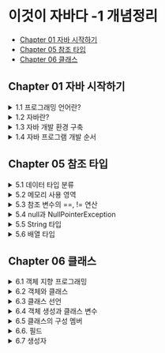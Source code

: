 # 이것이 자바다 -1 개념정리
 - [Chapter 01 자바 시작하기](#Chapter-01-자바-시작하기)
 - [Chapter 05 참조 타입](#Chapter-05-참조-타입)
 - [Chapter 06 클래스](#Chapter-06-클래스)

## Chapter 01 자바 시작하기

<details markdown="1">
<summary>1.1 프로그래밍 언어란?</summary>

- 컴퓨터가 이해하는 언어 ≠ 인간이 이해하는 언어 ( `서로 이해할 수 없다.` )
  > 둘 사이를 이어주는 다리 역할이 필요하다!  
  
---

- 프로그래밍 언어는 고급 언어와 저급 언어로 구분된다.
  - 고급 언어 : 컴퓨터와 대화할 수 있도록 만든 언어 중에서 사람이 쉽게 이해할 수 있는 언어
  
  > 컴퓨터가 바로 이해할 수 없어서 `컴파일(compile)` 과정을 통해 기계어로 변환한 후 컴퓨터가 사용한다.
  
  - 저급 언어 : 기계어에 가까운 언어  
  
  > 사람이 쉽게 이해할 수 없기 때문에 배우기 까다롭다.

---
- 일반적으로 프로그래밍 언어는 `C, C++, 자바(Java)`는 모두 고급 언어에 속한다.
- 이 언어들로 작성된 내용을 소스(source)라고 부르고, 이 소스는 컴파일러(compiler)라는 소프트웨어에 의해 기계어로 변환된 후 컴퓨터에서 실행할 수 있게 된다.

> 프로그램(program)이란 컴퓨터에서 특정 목적을 수행하기 위해 프로그래밍 언어로 작성된 소스를 기계어로 번역한 것을 말한다.
</details>

<details markdown="1">
<summary>1.2 자바란?</summary>

### 1.2.1 자바 소개  
- 1995년 썬 마이크로시스템즈(Sun Microsystems)에서 자바(Java)언어를 발표.
- 가전 제품에서 사용될 목적으로 고안된 오크(oak) 언어에서 시작.
- 1999년부터 단 한 번의 작성으로 모든 곳에서 실행 가능한 유일한 언어로 웹 어플리케이션 구축용 언어로 급부상.
---  
### 1.2.2 자바의 특징
**1. 이식성이 높은 언어**
> 이식성 : 서로 다른 실행 환경을 가진 시스템 간에 프로그램을 옮겨 실행할 수 있는 것
  
- 자바 언어로 개발된 프로그램은 소스 파일을 다시 수정하지 않아도, `자바 실행 환경(JRE : Java Runtime Environment)`이 설치되어 있는 모든 운영체제에서 실행 가능하다.  

**2. 객체 지향 언어**  
- 프로그램을 개발하는 기법으로 부품에 해당하는 객체들을 먼저 만들고, 이것들을 하나씩 조립 및 연결해서 전체 프로그램을 완성하는 기법을 `객체 지향 프로그래밍(OOP : Object Oriented Programming)`이라고 하고, 이때 사용되는 언어를 객체 지향 언어라고 한다.
> 자바는 100% 객체 지향 언어이다(하지만 자바로 객체 지향 언어를 이용하지 않으면, 객체 지향 프로그램이 아니다).  

**3. 함수적 스타일 코딩을 지원**
- 자바는 함수적 프로그래밍을 위해 `람다식(Lanbda Expresstions)`을 자바 8부터 지원한다. 람다식을 사용하면 컬렉션의 요소를 필터링, 매핑, 집계 처리하는데 쉬워지고, 코드가 간결해진다.  

**4. 메모리를 자동으로 관리**
- 자바는 개발자가 직접 메모리에 접근할 수 없도록 설계되었으며, 메모리는 자바가 직접 관리한다. 객체 생성 시 자동적으로 메모리 영역을 찾아서 할당하고, 사용이 완료되면 `쓰레기 수집기(Garbage Collector)`를 실행시켜 자동적으로 사용하지 않는 객체를 제거시켜준다.

**5. 다양한 어플리케이션 개발 가능**
- 자바는 윈도우, 리눅스, 유닉스, 맥 등 다양한 운영체제에서 실행되는 프로그램을 개발할 수 있다.   

**6. 멀티 스레드(Mulit-Thread)를 쉽게 구현 가능**
- 하나의 프로그램이 동시에 여러 작업을 처리해야 할 경우와 대용량 작업을 빨리 처리하기 위해 서브 작업으로 분리해서 병렬 처리하려면 멀티 스레드 프로그래밍이 필요하다. 자바는 스레드 생성 및 제어와 관련된 라이브러리 API를 제공하고 있기 때문에 실행되는 운영체제에 상관없이 멀티 스레드를 쉽게 구현할 수 있다.   

**7. 동적 로딩(Dynamic Loading)을 지원**
- 어플리케이션이 실행될 때 모든 객체가 생성되지 않고, 객체가 필요한 시점에 클래스를 동적 로딩해서 객체를 생성한다.   

**8. 막강한 오픈소스 라이브러리**
- 자바는 오픈소스(Open Source) 언어이기 때문에 자바 프로그램에서 사용하는 라이브러리 또한 오픈소스가 넘쳐난다. 검증된 오픈소스 라이브러리를 사용하면 개발 기간을 단축하면서 안전성이 높은 어플리케이션을 쉽게 개발할 수 있다.   
---

### 1.2.3 자바 가상 기계(JVM)  
- 자바 프로그램은 완전한 기계어가 아닌, 중간 단계의 바이트 코드이기 때문에 이것을 해석하고 실행할 수 있는 가상의 운영체제가 필요하다. 이것이 `자바 가상 기계(JVM : Java Virtual Machine)이다.
- JVM은 실 운영체제를 대신해서 자바 프로그램을 실행하는 가상의 운영체제 역할을 한다.
  > 운영체제별로 프로그램을 실행하고 관리하는 방법이 다르기 때문에 운영체제별로 자바 프로그램을 별도로 개발하는 것보다 운영체제와 자바 프로그램을 중계하는 JVM을 두어 자바 프로그램이 여러 운영체제에서 동일한 실행 결과가 나오도록 설계한 것이다.

- 바이트 코드는 모든 JVM에서 동일한 실행 결과를 보장하지만, JVM은 운영체제에 종속적이다.(운영체제에 맞는 JVM이 설치되어야 한다)

<p align = "center"><img src = "https://user-images.githubusercontent.com/106001755/170177138-5bb2e637-7e55-4e64-955a-cb539bb80f32.png" width="450" height="450"></p>

<div align = "center">
JVM, 자바 프로그램의 실행 단계
</div>
</details>

<details markdown="1">
<summary>1.3 자바 개발 환경 구축</summary>
</details>

<details markdown="1">
<summary>1.4 자바 프로그램 개발 순서</summary>

### 1.4.1 소스 작성에서부터 실행까지  
자바 프로그램을 개발하려면 다음과 같은 순서로 진행해야 한다.

<p align = "center"><img src = "https://user-images.githubusercontent.com/106001755/170179296-7d3043be-cd8f-41e2-99f4-f42e8d0b7d51.png" width ="400" height="200"></p>

자바 프로그램을 개발하려면 우선 파일 확장명이 `.java`인 텍스트 파일을 생성하고 프로그램 소스를 작성한다. 이렇게 만들어진 파일을 `자바 소스 파일`이라고 한다. 작성 완료된 자바 소스 파일은 `컴파일러(javac.exe)`로 컴파일해야 한다. 컴파일이 성공되면 확장명이 `.class`인 `바이트 코드 파일`이 생성된다.

바이트 코드 파일은 완전한 기계어가 아니므로 단독으로 실행할 수 없고 JVM이 실행되어야 한다. JVM을 구동시키는 명령어는 `java.exe`이다.
> 주의할 점은 java.exe로 바이트 코드 파일을 실행할 때는 `.class` 확장명을 제외한 이름을 입력해야 한다.

java.exe 명령어가 실행되면 JVM은 바이트 코드 파일을 메모리로 로드하고, 최적의 기계어로 번역한다. 그리고 `main()` 메서드를 찾아 실행시킨다. 자바 소스 작성에서부터 실행까지의 과정을 도식화하면 다음과 같다.

<p align = "center"><img src = "https://user-images.githubusercontent.com/106001755/170181841-186f74c1-e0c4-4fdb-ab52-390a681191ea.png" width="550" height="200"></p>

---

### 1.4.2 프로그램 소스 분석
자바 실행 프로그램은 반드시 `클래스(class)` 블록과 `main() 메서드(method)` 블록으로 구성되어야 한다. 메서드 블록은 단독으로 작성될 수 없고 항상 클래스 블록 내부에서 작성되어야 한다.
- 클래스 : 필드 또는 메서드를 포함하는 블록
- 메서드 : 어떤 일을 처리하는 실행문들을 모아 놓은 블록

```java
public class Hello {
  public static void main(String[] args) {
   System.out.println("Hello, welcome to the java world!");
   }
  }
}
```

`Hello`가 클래스 이름이고, 그 다음에 있는 중괄호({)부터 그와 짝을 이루는 중괄호(})까지가 클래스 블록이다.

<p align = "center"><img src = "https://user-images.githubusercontent.com/106001755/170183347-22b6cb80-ef56-4160-b213-79a7f70ca2b9.png" width="500" height="150"></p>

- 클래스 이름은 소스 파일명과 대소문자가 일치해야 한다.
- 숫자로 시작할 수 없다.
- 공백을 포함해서는 안 된다.

메서드는 클래스처럼 이름과 블록을 가진다. `main`이 메서드 이름이고, 중괄호({)부터 그와 짝을 이루는 중괄호(})까지가 메서드 블록이다.

<p align = "center"><img src = "https://user-images.githubusercontent.com/106001755/170183958-493542d8-4cc0-4581-b77e-d7735c50440b.png" width="500" height="150"></p>

</details>


## Chapter 05 참조 타입
<details markdown="1">
<summary>5.1 데이터 타입 분류</summary>

- 자바의 데이터 타입에는 크게 기본타입(원시 타입 : primitive type)과 참조 타입(reference type)으로 분류된다. 
> 기본 타입이란 정수, 실수, 문자, 논리 리터럴을 저장하는 타입을 말한다. 
> 참조 타입이란 객체(object)의 번지를 참조하는 타입으로 배열, 열거, 클래스, 인터페이스 타입을 말한다.

- 기본 타입을 이용해서 선언된 변수는 실제 값을 변수 안에 저장하지만, 참조 타입을 이용해서 선언된 변수는 메모리의 번지를 값으로 갖는다.
> 번지를 통해 객체를 참조한다는 뜻에서 참조 타입이라고 부른다.

예를 들어 int와 double로 선언된 변수 age와 price가 있고, String 클래스로 선언된 name과 hobby가 다음과 같이 선언되어 있다고 가정해보자.

```java
// 기본 타입 변수
int age = 25;
double price = 100.5;

// 참조 타입 변수
String name = "신용권";
String hobby = "독서";
```

메모리상에서 이 변수들이 갖는 값을 그림으로 표현하면 다음과 같다. 
> 변수가 스택 영역에 생성되고 객체는 힙 영역에 생성된다는 것만 알아두자.

<p align = "center"><img src = "https://user-images.githubusercontent.com/106001755/170263212-44d7b4a6-60b6-4c92-a529-fb3811a66dd3.png" witdh="450" height="300"></p>

int와 double 변수인 age와 price는 직접 값을 저장하고 있지만, String 클래스 변수인 name과 hobby는 힙 영역의 String 객체 주소 값을 가지고 있다. 주소를 통해 객체를 참조한다는 뜻에서 String 클래스 변수를 참조 타입 변수라고 한다.

</details>

<details markdown="1">
<summary>5.2 메모리 사용 영역</summary>  
<p align = "center"><img src = "https://user-images.githubusercontent.com/106001755/170264902-569f3029-432e-45da-98c4-262ce21f41a8.png" width="500" height="400"></p>


### 5.2.1 메서드(Method) 영역
- 메서드 영역에는 코드에서 사용되는 클래스(~.class)들을 클래스 로더로 읽어 클래스별로 런타임 상수풀(runtime constant pool), 필드(field) 데이터,메서드(method) 데이터, 메서드 코드, 생성자(constructor) 코드 등을 분류해서 저장한다. 
- 메서드 영역은 JVM이 시작할 때 생성되고, 모든 스레드가 공유하는 영역이다.

1. 힙(Heap) 영역
- 객체와 배열이 생성되는 영역이다.
- 힙 영역에 생성된 객체와 배열은 JVM 스택 영역의 변수나 다른 객체의 필드에서 참조한다. 
- 참조하는 변수나 필드가 없다면 의미 없는 객체가 되기 때문에 이것을 쓰레기로 취급하고 JVM은 쓰레기 수집기(Garbage Collector)를 실행시켜 쓰레기 객체를 힙 영역에서 자동으로 제거한다.

2. JVM 스택(Stack) 영역
- 각 스레드마다 하나씩 존재하며 스레드가 시작될 때 할당된다.  
- 변수가 이 영역에 생성되는 시점은 초기화가 될 때, 즉 최초로 변수에 값이 저장될 때 기본 타입 변수와 참조 타입 변수가 추가(push)되거나 제거(pop)된다.  
- 변수는 선언된 블록 안에서만 존재하고 블록을 벗어나면 스택에서 제거된다.


</details>

<details markdown="1">
<summary>5.3 참조 변수의 ==, != 연산</summary>  

- 기본 타입 변수의 ==, != 연산은 변수의 값이 같은지, 아닌지 조사
- 참조 타입 변수의 ==, != 연산은 동일한 객체를 참조하는지, 다른 객체를 참조하는지 조사
> 참조 타입 변수의 값은 힙 영역의 객체 주소이므로 결국 **주소 값을 비교**하는 것이 된다.
> 동일한 주소 값을 갖고 있다는 것은 동일한 객체를 참조한다는 의미이다.
>>( == 의 결과 : True, !=의 결과 : False)

<p align = "center"><img src = "https://user-images.githubusercontent.com/106001755/170266646-6a5d6a9e-68d1-4851-b629-ecc7080635f8.png" width="450" height="300"></p>

상기 그림에서 `refVar1`과 `refVar2`는 서로 다른 객체를 참조하고 있으므로 == 및 != 연산의 결과는 다음과 같다.

```java
refVar1 == refVar2 // 결과 : false
refVar1 != refVar2 // 결과 : true
```

`refVar2`과 `refVar3`는 동일한 객체2를 참조하고 있으므로 == 및 != 연산의 결과는 다음과 같다.

```java
refVar2 == refVar3 // 결과 : true
refVar2 != refVar3 // 결과 : false
```

</details>

<details markdown="1">
<summary>5.4 null과 NullPointerException</summary>  

- 참조 타입 변수는 힙 영역의 객체를 참조하지 않는다는 뜻으로 `null(널)` 값을 가질 수 있다. null 값도 초기값으로 사용할 수 있기 때문에 null로 초기화된 참조 변수는 스택 영역에 생성된다.

<p align = "center"><img src = "https://user-images.githubusercontent.com/106001755/170267700-bf82ee0a-7676-4dc5-83fd-3b9b5cc3bc68.png" width="450" height="160"></p>

참조 타입 변수가 `null` 값을 가지는지 확인하려면 다음과 같이 ==, != 연산을 수행하면 된다. 상기 그림에서 reVar1은 힙 영역의 객체를 참조하므로 연산의 결과는 다음과 같다.

```java
refVar1 == null // 결과값 : false
refVar1 != null // 결과값 : true
```

refVar2는 null값을 가지므로 연산의 결과는 다음과 같다.

```java
refVar2 == null // 결과값 : true
refVar2 != null // 결과값 : false
```

- 자바는 프로그램 도중에 발생하는 오류를 `예외(Exception)`라고 부른다. 
- `NullPointerException` 예외는 참조 타입 변수를 잘못 사용하면 발생한다. 
- 참조 타입 변수가 null을 가지고 있을 경우, 참조 타입 변수는 사용할 수 없다.
> 참조 타입 변수를 사용하는 것은 곧 객체를 사용하는 것을 의미하는데, 참조할 객체가 없으므로 사용할 수 없는 것이다.

```java
int[] intArray = null;
intArray[0] = 10; // NullPointerException
```

상기 코드에서 `intArray`는 배열 타입 변수이므로 참조 타입 변수이다. 그래서 null로 초기화가 가능하다. 이 상태에서 `intArray[0]`에 10을 저장하려고 하면 NullPointerException이 발생한다. intArray 변수가 참조하는 배열 객체가 없기 때문이다. 다른 코드를 보자

```java
String str = null;
System.out.println("총 문자수: " + str.lenth()); // NullPointerException
```

String은 클래스 타입이므로 참조 타입이다. 따라서 str 변수도 null로 초기화가 가능하다. 이 상태에서 String 객체의 length()라는 메서드를 호출하면 NullPointException이 발생한다. str 변수가 참조하는 String 객체가 없기 때문이다.

</details>

<details markdown="1">
<summary>5.5 String 타입</summary>

자바는 문자열을 `String` 변수에 저장하기 때문에 다음과 같이 String 변수를 우선 선언해야 한다.

```java
String 변수;
```

String 변수에 문자열을 저장하려면 큰 따옴표로 감싼 문자열 리터럴을 대입하면 된다.

```java
변수 = "문자열";
```

변수 선언과 동시에 문자열을 저장할 수도 있다.

```java
String 변수 = "문자열";
```

다음은 두 개의 String 변수를 선언하고 문자열을 저장한다.

```java
String name;
name = "신용권";
String hobby = "자바";
```

<p align = "center"><img src = "https://user-images.githubusercontent.com/106001755/170269979-2ea5e0c9-51b2-4d1f-9605-a3f10b8e0b25.png" width="400" height="350"></p>

- 사실 문자열을 String 변수에 저장한다는 말은 틀린 표현이다.
- 문자열이 직접 변수에 저장되는 것이 아니라, 문자열은 String 객체로 생성되고 변수는 String 객체를 참조한다.
- 위 그림을 보면 name 변수와 hobby 변수는 스택 영역에 생성되고, 문자열 리터럴인 "신용권"과 "자바"는 힙 영역에 String 객체로 생성된다. 그리고 name 변수와 hobby 변수에는 String 객체의 주소 값이 저장된다.

자바는 문자열 리터럴이 동일하다면 String 객체를 공유하도록 되어 있다. 다음과 같이 name1과 name2 변수가 동일한 문자열 리터럴인 "신용권"을 참조할 경우 name1과 name2는 동일한 String 객체를 참조하게 된다.

```java
String name1 = "신용권";
String name2 = "신용권";
```

<p align = "center"><img src = "https://user-images.githubusercontent.com/106001755/170270608-a04feb77-1d69-403f-925b-6bfafb72cc08.png" width="450" height="180"></p>

일반적으로 변수에 문자열을 저장할 경우에는 문자열 리터럴을 사용하지만, `new` 연산자를 사용해서 직접 String 객체를 생성시킬 수도 있다. new 연산자는 힙 영역에 새로운 객체를 만들 때 사용하는 연산자로 `객체 생성 연산자`라고 한다.

```java
String name1 = new String("신용권");
String name2 = new String("신용권");
```

이 경우 name1과 name2는 서로 다른 String 객체를 참조한다.

<p align = "center"><img src = "https://user-images.githubusercontent.com/106001755/170271133-23654e4f-8d8e-48c1-916f-5f2b8827a636.png" width="450" height="300"></p>

문자열 리터럴로 생성하느냐 new 연산자로 생성하느냐에 따라 비교 연산자의 결과가 달라질 수 있다. 동일한 문자열 리터럴로 String 객체를 생성했을 경우 == 연산의 결과는 true가 나오지만, new 연산자로 String 객체를 생성했을 경우 == 연산의 결과는 false가 나온다. == 연산자는 변수에 저장된 객체 번지가 동일한지를 검사하기 때문이다.

```java
String name1 = "신민철";
String name2 = "신민철";
String name3 = new String("신민철");
```

name1과 name2는 동일한 문자열 리터럴로 생성된 객체를 참조하기 때문에 name1 == name2의 결과는 true가 나온다. 그러나 name3는 new 연산자로 String 객체를 별도로 생성했기 때문에 name1 == name3은 false가 나온다. 동일한 String 객체이건 다른 String 객체이건 상관없이 문자열만을 비교할 때에는 String 객체의 `equals()` 메서드를 사용해야 한다. equals() 메서드는 원본 문자열과 매개값으로 주어진 비교 문자열이 동일한지 비교한 후 true 또는 false를 리턴한다.

```java
boolean result = str1.equals(str2);
```

```java
public class StiringEqualsExample {
  public static void main(String[] args) {
    String strVar1 = "신민철";
    String strVar2 = "신민철";
    
    if(strVar1 == strVar2) {
      System.out.println("strVar1과 strVar2는 참조가 같음");
    } else {
      System.out.println("strVar1과 strVar2는 참조가 다름");
    }
    
    if(strVar1.equals(strVar2)) {
      System.out.println("strVar1과 strVar2는 문자열이 같음");
    }
    
    String strVar3 = new String("신민철");
    String strVar4 = new String("신민철");
    
    if(strVar3 == strVar4) {
      System.out.println("strVar3과 strVar4는 참조가 같음");
    } else {
      System.out.println("strVar3과 strVar4는 참조가 다름");
    }
    
    if(strVar3.equals(strVar4)) {
      System.out.println("strVar3과 strVar4는 문자열이 같음");
    }
  }
}
```

실행 결과
```java
strVar1과 strVar2는 참조가 같음
strVar1과 strVar2는 문자열이 같음
strVar3과 strVar4는 참조가 다름
strVar3과 strVar4는 문자열이 같음
```

String 변수는 참조 타입이므로 초기값으로 null을 대입할 수 있따. null은 String 변수가 참조하는 String 객체가 없다는 뜻이다.
```java
String hobby = null;
```
다음 코드처럼 hobby 변수가 String 객체를 참조하였으나, null을 대입함으로써 더 이상 String 객체를 참조하지 않도록 할 수도 있다.
```java
String hobby = "여행";
hobby = null;
```
</details>

<details markdown="1">
<summary>5.6 배열 타입</summary>

### 5.6.1 배열이란?  
- 같은 타입의 데이터를 연속된 공간에 나열시키고, 각 데이터에 인덱스(index)를 부여해 놓은 자료구조이다.

<p align = "center"><img src = "https://user-images.githubusercontent.com/106001755/170281779-1334d0c8-6a8a-4e54-86fc-ae3d473ab247.png" width = "900" height="350"></p>

이렇게 성적을 배열로 만들면 성적의 평균값은 배열의 인덱스를 통해 for문으로 쉽게 구할 수 있다.
```java
int sum = 0;
for(int i=0; i<30; i++) {
  sum += score[i];
}
int avg = sum / 30;
```
- 배열은 같은 타입의 데이터만 저장할 수 있다.
> int 배열은 int 값만 저장 가능하고, String 배열은 문자열만 저장 가능하다.

- 한 번 생성된 배열은 길이를 늘리거나 줄일 수 없다.
> 만약 길이를 변경해야 한다면 새로운 배열을 생성하고 기존 배열 항목을 새 배열로 복사해야 한다.

---

### 5.6.2 배열 선언   
배열을 사용하기 위해선 배열 변수를 선언해야 한다. 배열 변수 선언은 다음과 같이 두 가지 형태로 작성할 수 있다.  
```java
타입[ ] 변수;                 타입 변수[];
```

대괄호 []는 배열 변수를 선언하는 기호로 사용되는데, 타입 뒤에 붙을 수도 있고 변수 뒤에 붙을 수도 있다. 타입은 배열에 저장할 데이터의 타입을 말한다.  
```java
int[] intArray;              int inArray[];  
double[] doubleArray;        double doubleArray[]; 
String[] strArray;           String strArray[];
```

배열 참조는 참조 변수에 속한다. 배열도 객체이므로 힙 영역에 생성되고 배열 변수는 힙 영역의 배열 객체를 참조하게 된다. 참조할 배열 객체가 없다면 배열 변수는 null 값으로 초기화될 수 있다.
```java
타입[] 변수 = null;
```
만약 배열 변수가 null 값을 가진 상태에서 변수[인덱스]로 값을 읽거나 저장하게 되면 NullPointException이 발생한다. 배열 변수는 배열을 생성하고 참조하는 상태에서 값을 저장하고나 읽어야 한다.

---

### 5.6.3 값 목록으로 배열 생성

배열 항목에 저장될 값의 목록이 있다면, 다음과 같이 간단하게 배열 객체를 만들 수 있다.
```java
데이터타입[] 변수 = { 값0, 값1, 값2, 값3, ... };
```
- 변수 선언과 동시에 값 목록 대입
<p align = "center"><img src = "https://user-images.githubusercontent.com/106001755/170288746-89cb8dc0-6bb1-4b5f-b2cb-754641c8bee2.png" width="500" height="150"></p>

- 변수 선언 후 값 목록 대입
```java
데이터타입[] 변수;
변수 = new 타입[] { 값0, 값1, 값2, 값3, ... };
```

중괄호 {}는 주어진 값들을 항목으로 가지는 배열 객체를 힙에 생성하고, 배열 객체의 번지를 리턴한다. 배열 변수는 리턴된 번지를 저장함으로써 참조가 이루어진다. 

[ ArrayCreateByValueListExample1.java ] 값 목록으로 배열 생성
```java
public class ArrayCreateByValueListExample1 {
  public static void main(String[] args) {
    int[] scores = { 83, 90, 87 };
    
    System.out.println("scores[0] : " + scores[0]);
    System.out.println("scores[1] : " + scores[1]);
    System.out.println("scores[2] : " + scores[2]);
    
    int sum = 0;
    for(int i = 0; i<3; i++) {
      sum += scores[i];
    }
    System.out.println("총합 : " + sum);
    double avg = (double) sum / 3;
    System.out.println("평균 : " + avg);
  }
}
```
값의 목록으로 배열 객체를 생성할 때 배열 변수를 이미 선언한 후에 다른 실행 문에서 중괄호를 사용한 배열 생성은 허용되지 않는다.
```java
타입[] 변수;
변수 = { 값0, 값1, 값2, 값3, ... }; // 컴파일 에러
```
배열 변수를 미리 선언한 후, 값 목록들이 나중에 결정되는 상황이라면 다음과 같이 `new 연산자`를 사용해서 값 목록을 지정해주면 된다. new 연산자 바로 뒤에는 배열 변수 선언에서 사용한 "타입[]"를 붙여주고 중괄호 {}에는 값들을 나열해주면 된다.
```java
변수 = new 타입[] { 값0, 값1, 값2, 값3, ... };
```
예를 들어 배열 names를 다음과 같이 생성할 수 있다.
```java
String[] names = null;
names = new String[] { "신용권", "홍길동", "김자바"};
```
메서드의 매개값이 배열일 경우에도 마찬가지이다. 아래와 같이 매개 변수로 int[] 배열이 선언된 add() 메서드가 있을 경우, 값 목록으로 배열을 생성함과 동시에 add() 메서드의 매개값으로 사용하고자 할 때는 반드시 new 연산자를 사용해야 한다.
```java
int add(int[] scores) {...}
----------------------------------
int result = add( {95, 85, 90} ); // 컴파일 에러
int result = add( new int[] {95, 85, 90} );
```
[ ArrayCreateByValueListExample2.java ] 값의 리스트로 배열 생성
```java
public class ArrayCreateByValueListExample2 {
  public static void main(String[] args) {
    int[] scores;
    scroes = new int[] { 83, 90, 87 };
    int sum1 = 0;
    for(int i=0; i<3; i++) {
      sum1 += scores[i];
    }
    System.out.println("총합 : " + sum1);
    
    int sum2 = add( new int[] {83, 90, 87} );
    System.out.println("총합 : " + sum2);
    System.out.println();
  }
  
  public static int add(int[] scores) {
    int sum = 0;
    for(int i=0; i<3; i++) {
      sum += scores[i];
    }
    return sum;
  }
}

}
```
실행 결과
```java
총합 : 260
총합 : 260
```

---

### 5.6.4 new 연산자로 배열 생성

값의 목록을 가지고 있지 않지만, 향후 값들을 저장할 배열로 미리 만들고 싶다면 new 연산자로 다음과 같이 배열 객체를 생성시킬 수 있다.

`타입[] 변수 = new 타입[길이];`

길이는 배열이 저장할 수 있는 값의 수를 말한다. new 연산자로 배열을 생성할 경우에는 이미 배열 변수가 선언된 후에도 가능하다.

`타입[] 변수 = null;`  
`변수 = new 타입[길이];`

다음은 길이가 5인 int[] 배열을 생성한다.

`int[] intArray = new int[5];`

자바는 intArrayu[0] ~ intArray[4]까지 값이 저장될 수 있는 공간을 확보하고, 배열의 생성 번지를 리턴한다. 리턴된 번지는 intArray 변수에 저장된다. 

<p align = "center"><img src = "https://user-images.githubusercontent.com/106001755/170704706-3e120194-af93-41db-a44e-ed2a3125a98b.png" width="700" height="300"></p>

- 타입별로 배열의 초기값

<p align = "center"><img src = "https://user-images.githubusercontent.com/106001755/170704927-ee9a4919-1e7a-4e43-add7-b99a4e26a294.png" width="400" height="300"></p>

---

### 5.6.5 배열 길이

배열의 길이간 배열에 저장할 수 있는 전체 항목 수를 말한다. 코드에서 배열의 길이를 얻으려면 다음과 같이 배열 객체의 length 필드를 읽으면 된다. 

```java
배열변수.length;
```

다음은 배열 intArray의 길이를 알아보는 코드이다.

```java
int[] intArray = {10, 20, 30};
int num = intArray.length;
```

length 필드는 읽기 전용 필드이기 때문에 값을 바꿀 수 없다.

```java
intArray.length = 10; // 잘못된 코드
```

배열의 length 필드는 for문을 사용해서 배열 전체를 루핑할 때 매우 유용하게 사용할 수 있다.

---

### 5.6.6 커맨드 라인 입력













</details>

## Chapter 06 클래스

<details markdown="1">
<summary>6.1 객체 지향 프로그래밍</summary>

- 어떤 제품을 만들 때, 부품을 먼저 개발하고 이 부품들을 하나씩 조립해서 완성된 제품을 만들 듯이, 소프트웨어를 개발할 때에도 부품에 해당하는 객체들을 먼저 만들고, 이것들을 하나씩 조립해서 완성된 프로그램을 만드는 기법을 객체 지향 프로그래밍(OOP : Object Oriented Programming)이라고 한다.

- 객체 지향이 나온 이유 : 하드웨어 부품처럼 재사용할 수 있는 방법이 없을까? 에서 시작했다.

### 6.1.1 객체란?

물리적으로 존재하고 추상적으로 생각할 수 있는 것 중에서 자신의 속성(상태)을 가지고 있고, 다른 것과 식별 가능한 것을 말한다.

자바에는 속성과 동작들을 각각 필드(field)와 메서드(method)라고 부른다.

<p align = "center"><img src = "https://user-images.githubusercontent.com/106001755/170723189-7fc96789-5fa5-4554-8043-ad8561f26b6e.png"></p>

---

### 6.1.2 객체의 상호작용

- 객체들은 서로 간에 기능(동작)을 이용하고 데이터를 주고 받는다.  
- 객체들 사이의 상호작용 수단은 메서드이다.
> 객체가 다른 객체의 기능을 이용하는 것이 바로 메서드 호출이다.

<p align = "center"><img src = "https://user-images.githubusercontent.com/106001755/170809488-d63ebdb0-a04e-4537-a378-3323bb143577.png" width="400" height="220"></p>

---

### 6.1.3 객체 간의 관계

객체는 개별적으로 사용될 수 있지만, 대부분 다른 객체와 관계를 맺고 있다. 

- 관계의 종류
  - 집합 관계 : 완성품과 부품의 관계
  - 사용 관계 : 객체 간의 상호작용(객체가 다른 객체의 메서드를 호출하는 것)
  - 상속 관계 : 상위(부모) 객체를 기반으로 하위(자식) 객체를 생성하는 관계

<p align = "center"><img src = "https://user-images.githubusercontent.com/106001755/170809599-5c8c2931-f628-428e-8a67-42438a3c14e2.png"></p>

---

### 6.1.4 객체 지향 프로그래밍의 특징

1. **Information Hiding(정보 은닉)** : 나의 상태(속성, 필드)는 나의 행위(동작, 메서드)로만 바꿀 수 있다.(제 3자가 나의 상태(속성)을 바꿀 수 없도록 접근 금지 시키는 것)
   > 나의 상태(속성)를 나의 행위(동작)으로만 바꿀 수 있도록 다른 행위(동작)의 접근을 막는 것
     
   > 접근 제한자를 이용해 정보 은닉이 가능하다.

2. **Encapsulation(캡슐화)** : 객체를 캡슐로 싸서 내부를 볼 수 없게 하는 것(어떤 객체가 그 객체를 가질 수밖에 없도록 상태(속성, 필드)와 행위(동작, 메서드)를 묶는 것)

3. **Inheritance(상속)** :  상위(부모) 객체의 필드와 메서드를 하위(자식) 객체에게 물려주는 것(반복된 코드의 중복을 줄여준다.)

4. **Polymorphism(다형성)** : 타입이지만 실행 결과가 다양한 객체를 대입할 수 있는 성질

<p align = "center"><img src = "https://user-images.githubusercontent.com/106001755/170810116-9ecff5c2-179c-40f5-974c-92db340c7fb2.png"></p>


</details>

<details markdown="1">
<summary>6.2 객체와 클래스</summary> 

- 예를 들어 사람들이 자동차를 이용하기 위해서는 공장에서 설계도를 보고 만들어야 한다. 객체 지향 프로그래밍에서도 마찬가지이다. 
- 메모리에서 사용하고 싶은 객체가 있다면 우선 설계도로 해당 객체를 만드는 작업이 필요한다. 자바에서는 설계도가 바로 **클래스(class)** 이다. 클래스에는 객체를 생성하기 위한 필드와 메서드가 정의되어 있다. 클래스로부터 만들어진 객체를 해당 클래스의 **인스턴스(instance)** 라고 한다. 
- 자동차 객체는 자동차 클래스의 인스턴스인 셈이다. 그리고 클래스로부터 객체를 만드는 과정을 인스턴스화라고 한다. 하나의 클래스로부터 여러 개의 인스턴스를 만들 수 있다.

```
객체 지향 프로그래밍 개발 3단계
1. 클래스 설계
2. 설계된 클래스를 이용한 객체 생성
3. 생성된 객체 이용
```
</details>

<details markdown="1">
<summary>6.3 클래스 선언</summary>  

- 자바 식별자 작성 규칙에 따라야 한다.

<p align = "center"><img src = "https://user-images.githubusercontent.com/106001755/170810621-f5c82315-f010-4a6b-812d-f311cffcdaed.png"></p>

- 자바 언어는 영어 대소문자를 다른 문자로 취급하기 대문에 클래스 이름도 영어 대소문자를 구분한다.
- 클래스 이름이 단일 단어라면 첫 자를 대문자로 하고 나머지는 소문자로 작성하는 것이 관례이다.
- 서로 다른 단어가 혼합된 이름을 사용한다면 각 단어의 첫 머리 글자는 대문자로 작성하는 것이 관례이다.
> Calculator, Car, Menber, ChatClient, ChatServer, Web_Browser


클래스 이름을 정했다면 "클래스이름.java"로 소스 파일을 생성해야 한다. 소스 파일 이름 역시 대소문자를 구분하므로 반드시 클래스 이름과 대소문자가 같도록 해야 한다. 소스 파일을 생성했다면 소스 파일을 열고 다음과 같이 클래스를 선언해준다.

```java
public class 클래스 이름 {

}
```

여기서 public class 키워드는 클래스를 선언할 때 사용하며 반드시 소문자로 작성해야 한다. 클래스 이름 뒤에는 반드시 중괄호 {}를 붙여주는데, 중괄호 시작({)은 클래스 선언의 시작을 알려주고 중괄호 끝(})은 클래스 선언의 끝을 알려준다. 다음은 Car 클래스를 선언한 것이다.

```java
public class Car {

}
```

일반적으로 소스 파일당 하나의 클래스를 선언하지만, 두 개 이상의 클래스 선언도 가능하다.

```java
public class Car {

}

class Tire {

}
```

두 개 이상의 클래스가 선언된 소스 파일을 컴파일하면 바이트 코드 파일(.class)은 클래스를 선언한 개수만큼 생긴다. 상기 코드를 컴파일하면 Car.class와 Tire.class가 각각 생성된다. **주의할 점은 파일 이름과 동일한 이름의 클래스 선언에만 public 접근 제한자를 붙일 수 있다.** 가급적 소스 파일 하나당 동일한 이름의 클래스 하나를 생성하는 것이 좋다.

</details>

<details markdown="1">
<summary>6.4 객체 생성과 클래스 변수</summary>  

- 클래스를 선언한 다음, 컴파일을 했다면(이클립스에서는 저장) 객체를 생성할 설계도가 만들어진 셈이다. 클래스로부터 객체를 생성하는 방법은 다음과 같이 new 연산자를 사용하면 된다.

```java
new 클래스();
```

- new는 클래스로부터 객체를 생성시키는 연산자이다. new 연산자 뒤에는 생성자가 오는데, 생성자는 클래스() 형태를 가지고 있다. 
- new 연산자로 생성된 객체는 메모리 힙(heap) 영역에 생성된다. 
- new 연산자는 힙 영역에 객체를 생성시킨 후, 객체의 주소를 리턴하도록 되어있다.
- 이 주소를 참조 타입인 클래스 변수에 저장해두면, 변수를 통해 객체를 사용할 수 있다.

```java
클래스 변수;
변수 = new 클래스();
```

클래스 변수 선언과 객체 생성을 한 개의 실행문으로 작성할 수도 있다.

```java
클래스 변수 = new 클래스();
```

다음 예제는 Student 클래스를 선언하고 StudentExample 클래스의 main() 메서드에서 Student 객체를 생성한다.

**[ Student.java ] 클래스 선언**

```java
public class Student {
}
```

**[ StudentExample.java ] 클래스로부터 객체 생성**

```java
public class StudentExample {
  public static void main(String[] args) {
    Student s1 = new Student;
    System.out.println("s1 변수가 Student 객체를 참조합니다.");
    
    Student s2 = new Student;
    System.out.println("s1 변수가 Student 객체를 참조합니다.");
  }
}
```
실행 결과
```java
s1 변수가 Student 객체를 참조합니다.
s1 변수가 Student 객체를 참조합니다.
```

Student 클래스는 하나지만 new 연산자를 사용한 만큼 객체가 메모리에 생성된다. 이러한 객체들은 Student 클래스의 인스턴스들이다. s1과 s2가 참조하는 Student 객체는 완전히 독립된 서로 다른 객체이다.

Student에 main() 메서드를 작성해서 라이브러리인 동시에 실행 클래스로 만들 수도 있다.

```java
public class Student {
  public static void main(String[] args) {
    Student s1 = new Student();
    System.out.println("s1 변수가 Student 객체를 참조합니다.");
    
    Student s2 = new Student();
    System.out.println("s2 변수가 또 다른 Student 객체를 참조합니다.");
  }
}
```
대부분의 객체 지향 프로그램은 라이브러리(부품 객체 및 완성 객체)와 실행 클래스가 분리되어 있다.
</details>

<details markdown="1">
<summary>6.5 클래스의 구성 멤버</summary>

### 6.5.1 필드

객체의 고유 데이터, 부품 객체, 상태 정보를 저장하는 곳이다. 선언 형태는 변수와 비슷하지만, 필드를 변수라고 부르지 않는다. 변수는 생성자와 메서드 내에서만 사용되고 생성자와 메서드가 실행 종료되면 자동 소멸한다. 하지만 필드는 생성자와 메서드 전체에서 사용되며 객체가 소멸되지 않는 한 객체와 함께 존재한다.

---

### 6.5.2 생성자

생성자는 new 연산자로 호출되는 특별한 중괄호 {} 블록이다. 생성자의 역할은 객체 생성 시 초기화를 담당한다. 필드를 초기화하거나, 메서드를 호출해서 객체를 사용할 준비를 한다. 생성자는 메서드와 비슷하게 생겼지만 클래스 이름으로 되어 있고 리턴 타입이 없다.

---

### 6.5.3 메서드

메서드는 객체의 동작에 해당하는 중괄호 {} 블록을 말한다. 중괄호 블록은 이름을 가지고 있는데, 이것이 메서드 이름이다. 메서드를 호출하게 되면 중괄호 블록에 있는 모든 코드들이 일괄적으로 실행된다. 메서드는 필드를 읽고 수정하는 역할도 하지만, 다른 객체를 생성해서 다양한 기능을 수행하기도 한다. 메서드는 객체 간의 데이터 전달의 수단으로 사용된다. 외부로부터 매개값을 받을 수도 있고, 실행 후 어떤 값을 리턴할 수도 있다.

<p align = "center"><img src = "https://user-images.githubusercontent.com/106001755/170898853-c7543996-3460-4b15-a9eb-315db2755b2f.png"></p>

</details>

<details markdown="1">
<summary>6.6. 필드</summary>

- 객체 고유의 데이터, 객체가 가져야 할 부품, 객체의 현재 상태 데이터를 저장하는 곳이다.

### 6.6.1 필드 선언

필드 선언은 클래스 중괄호 {} 블록 어디서든 존재할 수 있다. 생성자 선언과 메서드 선언의 앞과 뒤 어떤 곳에서도 필드 선언이 가능하다. 하지만 생성자와 메서드 중괄호 블록 내부에서는 선언될 수 없다. 생성자와 메서드 중괄호 블록 내부에 선언된 것은 모두 로컬 변수가 된다. 

타입은 필드에 저장할 데이터의 종류를 결정한다. 타입에는 기본 타입(byte, short, int, long, float, double, boolean)과 참조 타입(배열, 클래스, 인터페이스)이 모두 올 수 있다. 필드의 초기값은 필드 선언 시 주어질 수도 있고, 생략될 수도 있다. 다음은 올바르게 필드를 선언한 예를 보여준다.

```java
String company = "현대자동차";
String model = "그랜져";
String color = "검정";
int maxSpeed = 350;
int productionYear;
int currentSpeed;
boolean engineStart;
```

---

### 6.6.2 필드 사용

필드를 사용한다는 것은 필드값을 읽고, 변경하는 작업을 말한다. 클래스 내부의 생성자나 메서드에서 사용할 경우 단순히 필드 이름으로 읽고 변경하면 되지만, 클래스 외부에서 사용할 경우 우선적으로 클래스로부터 객체를 생성한 뒤 필드를 사용해야 한다. 그 이유는 필드는 객체에 소속된 데이터이므로 객체가 존재하지 않으면 필드도 존재하지 않기 때문이다.

<p align = "center"><img src ="https://user-images.githubusercontent.com/106001755/170852647-ffcdff67-f441-4493-81db-9fe6c6dcd142.png">,</p>

위 그림을 보면 Car 클래스의 speed 필드는 생성자와 메서드에서 변경이 가능하다. 사용 방법은 변수와 동일한데, 차이점은 변수는 자신이 선언된 생성자 또는 메서드 블록 내에서만 사용할 수 있는 반면 필드는 생성자와 모든 메서드에서 사용이 가능하다. 외부 Person 클래스에서 Car 클래스의 speed 필드값을 사용하려면 Car 객체를 우선 생성해야 한다.

```java
Car myCar = new Car();
```

myCar 변수가 Car 객체를 참조하게 되면, 도트(.) 연산자를 사용해서 speed 필드에 접근할 수 있다. 도트(.) 연산자는 객체 접근 연산자로 객체가 가지고 있는 필드나, 메서드를 사용하고자 할 때 사용된다. 다음 코드는 Car 객체의 speed 필드값을 60으로 변경하고 있다.

```java

myCar.speed = 60;

```

[ Car.java ] Car 클래스 필드 선언
```java
public class Car {
  // 필드
  String company = "현대자동차";
  String model = "그랜져";
  String color = "검정";
  int maxSpeed = 350;
  int speed;
}
```

[ CarExample.java ] 외부 클래스에서 Car 필드값 읽기와 변경
```java
public class CarExample { 
  public static void main(String[] args) {
    // 객체 생성
    Car myCar = new Car();
    
    // 필드값 읽기
    System.out.println("제작회사 : " + myCar.company);
    System.out.println("모델명 : " + myCar.model);
    System.out.println("색상 : " + myCar.color);
    System.out.println("최고속도 : " + myCar.maxSpeed);
    System.out.println("현재속도 : " + myCar.speed);
    
    // 필드값 변경
    myCar.speed = 60;
    System.out.println("변경된 속도 : " + myCar.speed);
  }
}
```

실행결과
```
제작회사 : 현대자동차
모델명 : 그랜져
색상 : 검정
최고속도 : 350
현재속도 : 0
변경된 속도 : 60
```

Car 클래스는 speed 필드 선언 시 초기값을 주지 않았다. 그러나 출력해보면 기본값이 0이 들어있는 것을 확인할 수 있다.

*예제*

[ Circle.java ] 반지름과 이름을 가진 Circle 클래스를 작성하고, Circle 클래스의 객체를 생성하라.
```java
public class Circle {
  int radius;                                  // 원의 반지름
  String name;                                 // 원의 이름
  
  public double getArea {                      // 메서드
    return 3.14 * radius * radius;
  }
  
  public static void main(String[] args) {
    Circle pizza;
    pizza = new Circle();                      // Circle 객체 생성
    // Circle pizza = new Circle();            // 한 줄로 선언 가능
    pizza.radius = 10;
    pizza.name = "자바피자";
    double area = pizza.getArea();
    System.out.println(pizza.name + "의 면적은 : " + area);
    
    Circle donut = new Circle();
    donut.radius = 2;
    donut.name = "자바도넛";
    area = donut.getArea();
    System.out.println(donut.name + "의 면적은 : " + area);
  }
}
```
</details>

<details markdown="1">
<summary>6.7 생성자</summary>

- 생성자는 new 연산자와 같이 사용되어 클래스로부터 객체를 생성할 때 호출되어 객체의 초기화를 담당한다.
- 객체 초기화란 필드를 초기화하거나 메서드를 호출해서 객체를 사용할 준비를 하는 것을 말한다.
> 생성자를 실행시키지 않고는 클래스로부터 객체를 만들 수 없다.

### 6.7.1 기본 생성자

모든 클래스는 생성자가 반드시 존재하며, 하나 이상을 가질 수 있다. 클래스 내부에 생성자 선언을 생략했다면 컴파일러는 다음과 같이 중괄호 {} 블록 내용이 비어있는 기본 생성자를 바이트 코드에 자동으로 추가시킨다.

```java
[public] 클래스() {

}
```

클래스가 public class로 선언되면 기본 생성자에도 public이 붙지만, 클래스가 public 없이 class로만 선언되면 기본 생성자에도 public이 붙지 않는다. 예를 들어 Car 클래스를 설계할 때 생성자를 생략하면 기본 생성자가 다음과 같이 생성된다.

<p align = "center"><img src = "https://user-images.githubusercontent.com/106001755/170852883-ffe6c6ea-adee-4176-8df3-f72a9046c352.png"></p>

그렇기 때문에 클래스에 생성자를 선언하지 않아도 다음과 같이 new 연산자 뒤에 기본 생성자를 호출해서 객체를 생성시킬 수 있다.

```java
Car myCar = new Car();
```

그러나 클래스에 **명시적으로 선언한 생성자가 한 개라도 있으면**, 컴파일러는 **기본 생성자를 추가하지 않는다.**

---

### 6.7.2 생성자 선언

기본 생성자 대신 생성자를 명시적으로 선언하려면 다음과 같은 형태로 작성하면 된다.

<p align = "center"><img src = "https://user-images.githubusercontent.com/106001755/170852936-b26a96e1-9844-4f38-90e7-5d5011bc0ae3.png"></p>

생성자는 메서드와 비슷한 모양을 가지고 있으나, 리턴 타입이 없고 클래스 이름과 동일하다. 생성자 블록 내부에는 객체 초기화 코드가 작성되는데, 일반적으로 필드에 초기값을 저장하거나 메서드를 호출하여 객체 사용 전에 필요한 준비를 한다.

매개 변수 선언은 생략할 수도 있고, 여러 개를 선언할 수도 있다. 매개 변수는 new 연산자로 생성자를 호출할 때 외부의 값을 생성자 블록 내부로 전달하는 역할을 한다. 예를 들어 다음과 가팅 Car 생성자를 호출할 때 세 개의 값을 제공한다고 보자.

```java
Car myCar = new Car("그랜져", "검정", 300);
```

두 개의 매개값은 String 타입이고 마지막 매개값은 int 타입인 것을 볼 수 있다. 세 매개값을 생성자가 받기 위해서는 다음과 같이 생성자를 선언해야 한다.

```java
public class Car {
  // 생성자
  Car(String model, String color, int maxSpeed);
}
```

클래스에 생성자가 명시적으로 선언되어 있을 경우에는 반드시 선언된 생성자를 호출해서 객체를 생성해야만 한다. 다음 예제를 보면 Car 클래스에 생성자 선언이 있기 때문에 기본 생성자 (Car())를 호출해서 객체를 생성할 수 없고 Car(Stirng color, int cc)를 호출해서 객체를 생성해야 한다.

[ Car.java ] 생성자 선언
```java
public class Car {
  // 생성자
  Car(String color, int cc) {
  }
}
```

[ CarExample.java ] 생성자를 호출해서 객체 생성
```java
public class CarExample {
  public static void main(Stirng[] args) {
    Car myCar = new Car("검정", 3000);
    //Car myCar = new Car(); (x) 기본 생성자를 호출할 수 없다.
  }
}
```

---

### 6.7.3 필드 초기화







<details markdown="1">
<summary>6.10 인스턴스 멤버와 this</summary>
### 6.10.3 정적 초기화 블록
정적 필드는 다음과 같이 필드 선언과 동시에 초기값을 주는 것이 보통이다.

`static double pi = 3.14159;`

- **생성자에서 초기화 작업을 할 수 없다.** 생성자는 객체 생성 시에만 실행되기 때문이다.

- 자바는 정적 필드의 초기화 작업을 위해서 `정적 블록(static)`을 제공한다.

- **정적 블록은 클래스가 메모리로 로딩될 때 자동적으로 실행된다.(= 프로그램이 시작되자마자)** 정적 블록은 클래스 내부에 여러 개가 선언되어도 상관없다.
> 프로그램이 실행될 때 정적 블록은 자동적으로 실행된다.

- 클래스가 메모리로 로딩될 때 선언된 순서대로 실행된다.






```java
public static TelevisionExample {
  public static void main(String args[]) {
    System.out.println(Television.info);
    }
  }
}

public class Television {
  static String company = "Samsung";
  static String model = "LCD";
  static String info;
  
  static {
    info = company + "-" + model;
  }
}
```

### 6.10.4 정적 메서드와 블록 선언 시 주의할 점
- 정적 메서드와 정적 블록을 선언할 때 주의할 점은 객체가 없어도 실행된다는 특징 때문에, 이들 내부에 인스턴스 메서드를 사용할 수 없다.
- 객체 자신의 참조인 `this` 키워드도 사용이 불가능하다.
> static은 static 끼리 논다.

### 6.10.5 싱글톤(Singleton)
- 하나의 어플리케이션 내에서 단 하나만 생성되는 객체(뒤로 미룸!)

## 6.11 final 필드와 상수
### 6.11.1 final 필드
- 최종적인 값을 가지고 있는 필드 = 값을 변경할 수 없는 필드

<p align = "center"><img src = "https://user-images.githubusercontent.com/106001755/170189712-2f56e51c-f70c-4fac-82bd-8185d925aa5e.png" width="300" height="450"></p>

final 필드의 초기값을 줄 수 있는 방법은 두 가지 밖에 없다.

1. 필드 선언 시에 주는 방법

2. 생성자에서 주는 방법


[ Person.java ] final 필드 선언과 초기화
```java
public class Person {
  final String nation = "Korea";  // 생성자 초기화를 해줘야 한다.
  final Stirng ssn;
  String name;
  
  public Person(Stirng ssn, String name) {
    this.ssn = ssn;
    this.name = name;
  }
}
```

[ PersonExample.java ] 필드 테스트
```java
public class PersonExample {
  public static void main(String[] args) {
    Person p1 = new Person("123456-1234567", "계백");
    
    System.out.println(p1.nation);
    System.out.println(p1.ssn);
    System.out.println(p1.name);
    
    //p1.nation = "usa";
    //p1.ssn = "654321-7654321";
    p1.name = "을지문덕";
  }
}
```

출력 결과
```java
Korea
123456-1234567
계백
```

### 6.11.2 상수(static final)
일반적으로 불변의 값을 상수라고 부른다. final 필드는 한 번 초기화되면 수정할 수 없는 필드라고 했다. 그렇다면 final 필드를 상수라고 불러도 되지 않을까? 하지만 final 필드를 상수라고 부르진 않는다. 불변의 값은 객체마다 저장할 필요가 없는 공용성을 띄고 있으며, 여러 가지 값으로 초기화될 수 없기 때문이다. final 필드는 객체마다 저장되고, 생성자의 매개값을 통해서 여러 가지 값을 가질 수 있기 때문에 상수가 될 수 없다.

pi = 3.141592... // 변하지 않는 값(상수)  
누군가 pi가 몇이냐 했을 때 "3"이라 하면 변한 것이다.

```java
Person p1 = new Person("3.14", "PI1");
Person p2 = new Person("3", "PI2");

p1.printPi();
p2.printPi();
```

상수는 static이면서 final이어야 한다. static final 필드는 객체마다 저장되지 않고, 클래스에만 포함된다. 그리고 한 번 초기값이 저장되면 변경할 수 없다.

그냥 final은 상수가 아니고, static final ~ 하면 상수가 된다.(static은 하나밖에 없기 때문)

클래스 변수(필드)는 클래스당 하나만 가지고 있다.(클래스 안에서 하나씩 가지고 있다는 뜻)


### 6.12 패키지
넘어감!(자연스럽게 배우는 내용이라서...)

### 6.13 접근 제한자
public, protected, 생략("default"라고 부른다), private

접근 지정자의 목적
- 클래스나 일부 멤버를 **공개하지 않고** 다른 클래스에서 **접근하지 못하도록** 막음(**information hiding**)
- 최소한의 기능만 사용할 수 있도록 허용

```java
class A {      // 이렇게 감싸놓은 것이 캡슐화(관련된 정보를 하나로 묶어 놓는 것)


}
```

- 각 접근 제한자에 따른 클래스나 멤버의 공개 범위
 - private : 나 이외에는 허용 불가
 - 생략(default) : 같은 패키지의 클래스에만 허용
 - protected : 동일패키지의? 와? 자식클래스에만 허용
 - public : 다 허용
















</details>
